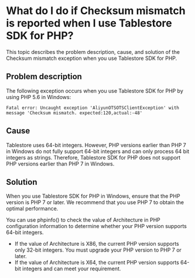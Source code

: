 # What do I do if Checksum mismatch is reported when I use Tablestore SDK for PHP?

This topic describes the problem description, cause, and solution of the Checksum mismatch exception when you use Tablestore SDK for PHP.

## Problem description

The following exception occurs when you use Tablestore SDK for PHP by using PHP 5.6 in Windows:

```
Fatal error: Uncaught exception 'AliyunOTSOTSClientException' with message 'Checksum mismatch. expected:120,actual:-48'
```

## Cause

Tablestore uses 64-bit integers. However, PHP versions earlier than PHP 7 in Windows do not fully support 64-bit integers and can only process 64 bit integers as strings. Therefore, Tablestore SDK for PHP does not support PHP versions earlier than PHP 7 in Windows.

## Solution

When you use Tablestore SDK for PHP in Windows, ensure that the PHP version is PHP 7 or later. We recommend that you use PHP 7 to obtain the optimal performance.

You can use phpinfo\(\) to check the value of Architecture in PHP configuration information to determine whether your PHP version supports 64-bit integers.

-   If the value of Architecture is X86, the current PHP version supports only 32-bit integers. You must upgrade your PHP version to PHP 7 or later.
-   If the value of Architecture is X64, the current PHP version supports 64-bit integers and can meet your requirement.

